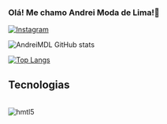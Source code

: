 ### Olá! Me chamo Andrei Moda de Lima!👋    

[![Instagram](https://img.shields.io/badge/Instagram-E4405F?style=for-the-badge&logo=instagram&logoColor=white)](https://www.instagram.com/andreimdl/)

![AndreiMDL GitHub stats](https://github-readme-stats.vercel.app/api?username=andreiMDL&show_icons=true&theme=radical)

[![Top Langs](https://github-readme-stats.vercel.app/api/top-langs/?username=andreiMDL&show_icons=true&theme=radical)](https://github.com/anuraghazra/github-readme-stats)

## Tecnologias

<div style="display: inline_block"><br/>
    <img aling="center" alt="hmtl5" src="https://img.shields.io/badge/Java-ED8B00?style=for-the-badge&logo=openjdk&logoColor=white"/>

</div>
